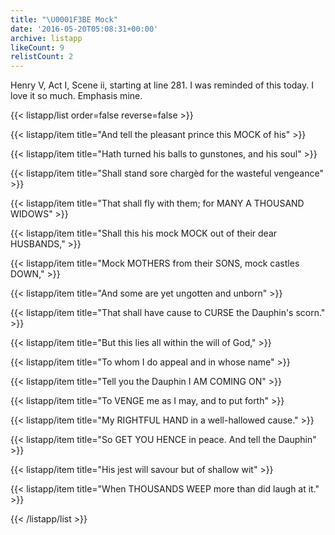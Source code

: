 ```yaml
---
title: "\U0001F3BE Mock"
date: '2016-05-20T05:08:31+00:00'
archive: listapp
likeCount: 9
relistCount: 2
---
```


Henry V, Act I, Scene ii, starting at line 281. I was reminded of this today. I love it so much. Emphasis mine.

{{< listapp/list order=false reverse=false >}}

   {{< listapp/item title="And tell the pleasant prince this MOCK of his" >}}

   {{< listapp/item title="Hath turned his balls to gunstones, and his soul" >}}

   {{< listapp/item title="Shall stand sore chargèd for the wasteful vengeance" >}}

   {{< listapp/item title="That shall fly with them; for MANY A THOUSAND WIDOWS" >}}

   {{< listapp/item title="Shall this his mock MOCK out of their dear HUSBANDS," >}}

   {{< listapp/item title="Mock MOTHERS from their SONS, mock castles DOWN," >}}

   {{< listapp/item title="And some are yet ungotten and unborn" >}}

   {{< listapp/item title="That shall have cause to CURSE the Dauphin's scorn." >}}

   {{< listapp/item title="But this lies all within the will of God," >}}

   {{< listapp/item title="To whom I do appeal and in whose name" >}}

   {{< listapp/item title="Tell you the Dauphin I AM COMING ON" >}}

   {{< listapp/item title="To VENGE me as I may, and to put forth" >}}

   {{< listapp/item title="My RIGHTFUL HAND in a well-hallowed cause." >}}

   {{< listapp/item title="So GET YOU HENCE in peace. And tell the Dauphin" >}}

   {{< listapp/item title="His jest will savour but of shallow wit" >}}

   {{< listapp/item title="When THOUSANDS WEEP more than did laugh at it." >}}

{{< /listapp/list >}}
